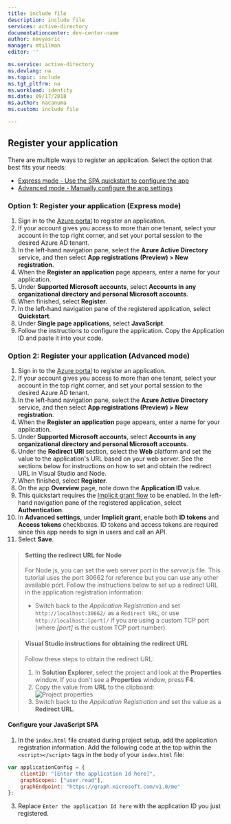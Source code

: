 ```yaml
---
title: include file
description: include file
services: active-directory
documentationcenter: dev-center-name
author: navyasric
manager: mtillman
editor: ''

ms.service: active-directory
ms.devlang: na
ms.topic: include
ms.tgt_pltfrm: na
ms.workload: identity
ms.date: 09/17/2018
ms.author: nacanuma
ms.custom: include file

---
```


## Register your application

There are multiple ways to register an application. Select the option that best fits your needs:
* [Express mode - Use the SPA quickstart to configure the app](#option-1-register-your-application-express-mode)
* [Advanced mode - Manually configure the app settings](#option-2-register-your-application-advanced-mode)

### Option 1: Register your application (Express mode)

1. Sign in to the [Azure portal](https://portal.azure.com/) to register an application.
1. If your account gives you access to more than one tenant, select your account in the top right corner, and set your portal session to the desired Azure AD tenant.
1. In the left-hand navigation pane, select the **Azure Active Directory** service, and then select **App registrations (Preview) > New registration**.
1. When the **Register an application** page appears, enter a name for your application.
1. Under **Supported Microsoft accounts**, select **Accounts in any organizational directory and personal Microsoft accounts**.
1. When finished, select **Register**.
1. In the left-hand navigation pane of the registered application, select **Quickstart**. 
1. Under **Single page applications**, select **JavaScript**.
1. Follow the instructions to configure the application. Copy the Application ID and paste it into your code.

### Option 2: Register your application (Advanced mode)

1. Sign in to the [Azure portal](https://portal.azure.com/) to register an application.
1. If your account gives you access to more than one tenant, select your account in the top right corner, and set your portal session to the desired Azure AD tenant.
1. In the left-hand navigation pane, select the **Azure Active Directory** service, and then select **App registrations (Preview) > New registration**.
1. When the **Register an application** page appears, enter a name for your application.
1. Under **Supported Microsoft accounts**, select **Accounts in any organizational directory and personal Microsoft accounts**.
1. Under the **Redirect URI** section, select the **Web** platform and set the value to the application's URL based on your web server. See the sections below for instructions on how to set and obtain the redirect URL in Visual Studio and Node.
1. When finished, select **Register**. 
1. On the app **Overview** page, note down the **Application ID** value.
1. This quickstart requires the [Implicit grant flow](v2-oauth2-implicit-grant-flow.md) to be enabled. In the left-hand navigation pane of the registered application, select **Authentication**.
1. In **Advanced settings**, under **Implicit grant**, enable both **ID tokens** and **Access tokens** checkboxes. ID tokens and access tokens are required since this app needs to sign in users and call an API.
1. Select **Save**.

> #### Setting the redirect URL for Node
> For Node.js, you can set the web server port in the *server.js* file. This tutorial uses the port 30662 for reference but you can use any other available port. Follow the instructions below to set up a redirect URL in the application registration information:<br/>
> - Switch back to the *Application Registration* and set `http://localhost:30662/` as a `Redirect URL`, or use `http://localhost:[port]/` if you are using a custom TCP port (where *[port]* is the custom TCP port number).

<p/>

> #### Visual Studio instructions for obtaining the redirect URL
> Follow these steps to obtain the redirect URL:
> 1.	In **Solution Explorer**, select the project and look at the **Properties** window. If you don’t see a **Properties** window, press **F4**.
> 2.	Copy the value from **URL** to the clipboard:<br/> ![Project properties](media/active-directory-develop-guidedsetup-javascriptspa-configure/vs-project-properties-screenshot.png)<br />
> 3.	Switch back to the *Application Registration* and set the value as a **Redirect URL**.


#### Configure your JavaScript SPA

1.	In the  `index.html` file created during project setup, add the application registration information. Add the following code at the top within the `<script></script>` tags in the body of your `index.html` file:

```javascript
var applicationConfig = {
    clientID: "[Enter the application Id here]",
    graphScopes: ["user.read"],
    graphEndpoint: "https://graph.microsoft.com/v1.0/me"
};
```
<ol start="3">
<li>
Replace <code>Enter the application Id here</code> with the application ID you just registered.
</li>
</ol>

